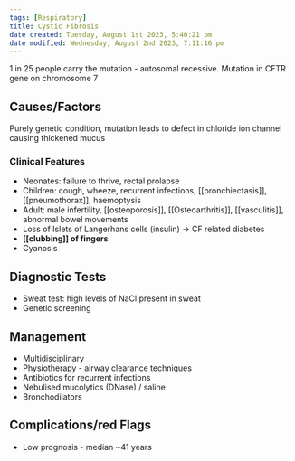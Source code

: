 ```yaml
---
tags: [Respiratory]
title: Cystic Fibrosis
date created: Tuesday, August 1st 2023, 5:40:21 pm
date modified: Wednesday, August 2nd 2023, 7:11:16 pm
---
```


1 in 25 people carry the mutation - autosomal recessive. Mutation in CFTR gene on chromosome 7

## Causes/Factors

Purely genetic condition, mutation leads to defect in chloride ion channel causing thickened mucus

### Clinical Features

- Neonates: failure to thrive, rectal prolapse
- Children: cough, wheeze, recurrent infections, [[bronchiectasis]], [[pneumothorax]], haemoptysis
- Adult: male infertility, [[osteoporosis]], [[Osteoarthritis]], [[vasculitis]], abnormal bowel movements
- Loss of Islets of Langerhans cells (insulin) -> CF related diabetes
- **[[clubbing]] of fingers**
- Cyanosis

## Diagnostic Tests

- Sweat test: high levels of NaCl present in sweat
- Genetic screening

## Management

- Multidisciplinary
- Physiotherapy - airway clearance techniques
- Antibiotics for recurrent infections
- Nebulised mucolytics (DNase) / saline
- Bronchodilators

## Complications/red Flags

- Low prognosis - median ~41 years
